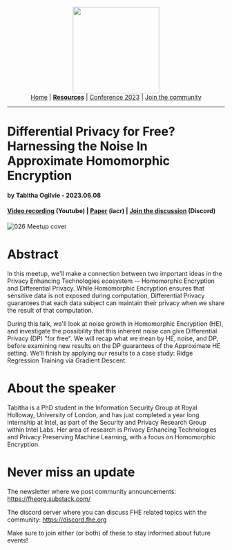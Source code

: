 <!-- Main header navigation -->
<p align="center">
  <img width="200" src="https://user-images.githubusercontent.com/5758427/180978488-db825482-5a58-4c7c-9589-c494a6f0be04.png"><br/>
  <a href="https://fhe-org.github.io">Home</a> | <a href="https://fhe-org.github.io/resources"><b>Resources</b></a> | <a href="https://fhe-org.github.io/conferences/conference-2023/home">Conference 2023</a> | <a href="https://fhe-org.github.io/community">Join the community</a>
</p>
<hr/>
<!-- /Main header navigation -->

# Differential Privacy for Free? Harnessing the Noise In Approximate Homomorphic Encryption
#### by Tabitha Ogilvie - 2023.06.08
#### <a href="https://www.youtube.com/watch?v=J_abn1z9aN8&list=PLnbmMskCVh1chnSM8Jjy6Nk3IH6fpn7MM&index=1">Video recording</a> (Youtube) | <!--<a href="">Slides</a> (Github) |--> <a href="https://eprint.iacr.org/2023/701">Paper</a> (iacr) | <a href="https://discord.fhe.org">Join the discussion</a> (Discord)

![026 Meetup cover](https://github.com/FHE-org/fhe-org.github.io/assets/37557436/0270aaef-c4a1-446c-94fd-3f984a9f84cc)

# Abstract

In this meetup, we'll make a connection between two important ideas in the Privacy Enhancing Technologies ecosystem -- Homomorphic Encryption and Differential Privacy. While Homomorphic Encryption ensures that sensitive data is not exposed during computation, Differential Privacy guarantees that each data subject can maintain their privacy when we share the result of that computation.

During this talk, we'll look at noise growth in Homomorphic Encryption (HE), and investigate the possibility that this inherent noise can give Differential Privacy (DP) "for free". We will recap what we mean by HE, noise, and DP, before examining new results on the DP guarantees of the Approximate HE setting. We'll finish by applying our results to a case study: Ridge Regression Training via Gradient Descent.

# About the speaker

Tabitha is a PhD student in the Information Security Group at Royal Holloway, University of London, and has just completed a year long internship at Intel, as part of the Security and Privacy Research Group within Intel Labs. Her area of research is Privacy Enhancing Technologies and Privacy Preserving Machine Learning, with a focus on Homomorphic Encryption.

# Never miss an update

The newsletter where we post community announcements: https://fheorg.substack.com/

The discord server where you can discuss FHE related topics with the community: https://discord.fhe.org

Make sure to join either (or both) of these to stay informed about future events!
